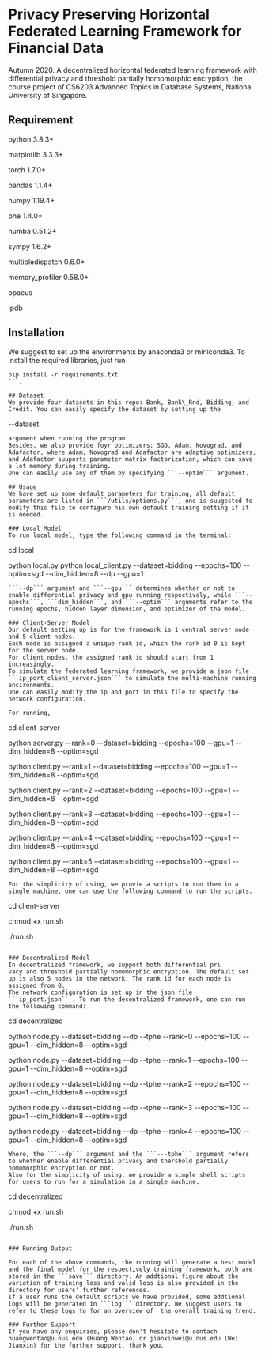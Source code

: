 # Privacy Preserving Horizontal Federated Learning Framework for Financial Data
Autumn 2020. A decentralized horizontal federated learning framework with differential privacy and threshold partially homomorphic encryption, the course project of CS6203 Advanced Topics in Database Systems, National University of Singapore.

## Requirement
python 3.8.3+

matplotlib 3.3.3+

torch 1.7.0+

pandas 1.1.4+

numpy 1.19.4+

phe 1.4.0+

numba 0.51.2+

sympy 1.6.2+

multipledispatch 0.6.0+

memory_profiler 0.58.0+

opacus

ipdb

## Installation
We suggest to set up the environments by anaconda3 or miniconda3.
To install the required libraries, just run
```
pip install -r requirements.txt
```.

## Dataset
We provide four datasets in this repo: Bank, Bank\_Rnd, Bidding, and Credit. You can easily specify the dataset by setting up the 
```
--dataset
```
argument when running the program.
Besides, we also provide foyr optimizers: SGD, Adam, Novograd, and Adafactor, where Adam, Novograd and Adafactor are adaptive optimizers, and Adafactor suuports parameter matrix factorization, which can save a lot memory during training.
One can easily use any of them by specifying ```--optim``` argument.

## Usage
We have set up some default parameters for training, all default parameters are listed in ```/utils/options.py```, one is suugested to modify this file to configure his own default training setting if it is needed.

### Local Model
To run local model, type the following command in the terminal:

```
cd local

python local.py python local_client.py --dataset=bidding --epochs=100 --optim=sgd --dim_hidden=8 --dp --gpu=1
```
```--dp``` argument and ```--gpu``` determines whether or not to enable differential privacy and gpu running respectively, while ```--epochs```, ```dim_hidden```, and ```--optim``` arguments refer to the running epochs, hidden layer dimension, and optimizer of the model.

### Client-Server Model
Our default setting up is for the framework is 1 central server node and 5 client nodes.
Each node is assigned a unique rank id, which the rank id 0 is kept for the server node.
For client nodes, the assigned rank id should start from 1 increasingly.
To simulate the federated learning framework, we provide a json file ```ip_port_client_server.json``` to simulate the multi-machine running encironments.
One can easily modify the ip and port in this file to specify the network configuration.

For running,

```
cd client-server

python server.py --rank=0 --dataset=bidding --epochs=100 --gpu=1 --dim_hidden=8 --optim=sgd

python client.py --rank=1 --dataset=bidding --epochs=100 --gpu=1 --dim_hidden=8 --optim=sgd

python client.py --rank=2 --dataset=bidding --epochs=100 --gpu=1 --dim_hidden=8 --optim=sgd

python client.py --rank=3 --dataset=bidding --epochs=100 --gpu=1 --dim_hidden=8 --optim=sgd

python client.py --rank=4 --dataset=bidding --epochs=100 --gpu=1 --dim_hidden=8 --optim=sgd

python client.py --rank=5 --dataset=bidding --epochs=100 --gpu=1 --dim_hidden=8 --optim=sgd

```
For the simplicity of using, we provie a scripts to run them in a single machine, one can use the following command to run the scripts.

```
cd client-server

chmod +x run.sh

./run.sh
```

### Decentralized Model
In decentralized framework, we support both differential pri
vacy and threshold partially homomorphic encryption. The default set up is also 5 nodes in the network. The rank id for each node is assigned from 0.
The network configuration is set up in the json file ```ip_port.json```. To run the decentralized framework, one can run the following command:

```
cd decentralized 

python node.py --dataset=bidding --dp --tphe --rank=0 --epochs=100 --gpu=1 --dim_hidden=8 --optim=sgd

python node.py --dataset=bidding --dp --tphe --rank=1 --epochs=100 --gpu=1 --dim_hidden=8 --optim=sgd

python node.py --dataset=bidding --dp --tphe --rank=2 --epochs=100 --gpu=1 --dim_hidden=8 --optim=sgd

python node.py --dataset=bidding --dp --tphe --rank=3 --epochs=100 --gpu=1 --dim_hidden=8 --optim=sgd

python node.py --dataset=bidding --dp --tphe --rank=4 --epochs=100 --gpu=1 --dim_hidden=8 --optim=sgd

```
Where, the ```--dp``` argument and the ```---tphe``` argument refers to whether enable differential privacy and thershold partially homomorphic encryption or not.
Also for the simplicity of using, we provide a simple shell scripts for users to run for a simulation in a single machine.

```
cd decentralized

chmod +x run.sh

./run.sh
```

### Running Output

For each of the above commands, the running will generate a best model and the final model for the respectively training framework, both are stored in the ```save``` directory. An addtional figure about the variation of training loss and valid loss is also provided in the directory for users' further references.
If a user runs the default scripts we have provided, some addtional logs will be generated in ```log``` directory. We suggest users to refer to these logs to for an overview of  the overall training trend. 

### Further Support
If you have any enquiries, please don't hesitate to contach huangwentao@u.nus.edu (Huang Wentao) or jianxinwei@u.nus.edu (Wei Jianxin) for the further support, thank you.




